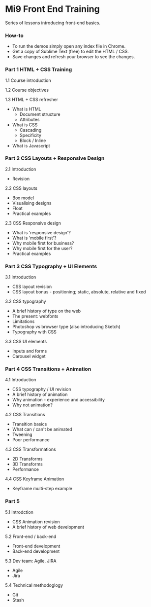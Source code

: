 # Mi9 Front End Training

Series of lessons introducing front-end basics.

### How-to

- To run the demos simply open any index file in Chrome.
- Get a copy of Sublime Text (free) to edit the HTML / CSS.
- Save changes and refresh your browser to see the changes.

### Part 1  HTML + CSS Training

1.1 Course introduction

1.2 Course objectives

1.3 HTML + CSS refresher
  - What is HTML
    - Document structure
    - Attributes
  - What is CSS
    - Cascading
    - Specificity
    - Block / Inline
  - What is Javascript


### Part 2  CSS Layouts + Responsive Design

2.1 Introduction
  - Revision

2.2 CSS layouts
  - Box model
  - Visualising designs
  - Float
  - Practical examples

2.3 CSS Responsive design
  - What is 'responsive design'?
  - What is 'mobile first'?
  - Why mobile first for business?
  - Why mobile first for the user?
  - Practical examples

### Part 3  CSS Typography + UI Elements

3.1 Introduction
  - CSS layout revision
  - CSS layout bonus - positioning; static, absolute, relative and fixed

3.2 CSS typography
  - A brief history of type on the web
  - The present: webfonts
  - Limitations
  - Photoshop vs browser type (also introducing Sketch)
  - Typography with CSS

3.3 CSS UI elements
  - Inputs and forms
  - Carousel widget

### Part 4  CSS Transitions + Animation

4.1 Introduction
  - CSS typography / UI revision
  - A brief history of animation
  - Why animation - experience and accessibility
  - Why not animation?

4.2 CSS Transitions
  - Transition basics
  - What can / can't be animated
  - Tweening
  - Poor performance

4.3 CSS Transformations
  - 2D Transforms
  - 3D Transforms
  - Performance

4.4 CSS Keyframe Animation
  - Keyframe multi-step example

### Part 5  

5.1 Introdction
  - CSS Animation revision
  - A brief history of web development

5.2 Front-end / back-end
  - Front-end development
  - Back-end development

5.3 Dev team: Agile, JIRA
  - Agile
  - Jira

5.4 Technical methodoglogy
  - Git
  - Stash



